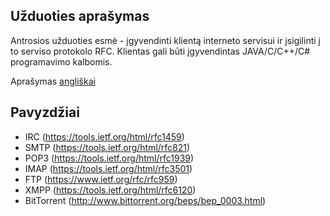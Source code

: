 ## Užduoties aprašymas
Antrosios užduoties esmė - įgyvendinti klientą interneto servisui ir įsigilinti į to serviso protokolo RFC.
Klientas gali būti įgyvendintas JAVA/C/C++/C# programavimo kalbomis.

Aprašymas [angliškai](README.en.md)

## Pavyzdžiai
* IRC (https://tools.ietf.org/html/rfc1459)
* SMTP (https://tools.ietf.org/html/rfc821)
* POP3 (https://tools.ietf.org/html/rfc1939)
* IMAP (https://tools.ietf.org/html/rfc3501)
* FTP (https://www.ietf.org/rfc/rfc959)
* XMPP (https://tools.ietf.org/html/rfc6120)
* BitTorrent (http://www.bittorrent.org/beps/bep_0003.html)

